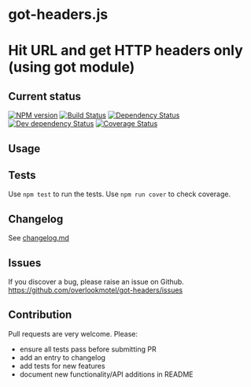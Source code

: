 # got-headers.js

# Hit URL and get HTTP headers only (using got module)

## Current status

[![NPM version](https://img.shields.io/npm/v/got-headers.svg)](https://www.npmjs.com/package/got-headers)
[![Build Status](https://img.shields.io/travis/overlookmotel/got-headers/master.svg)](http://travis-ci.org/overlookmotel/got-headers)
[![Dependency Status](https://img.shields.io/david/overlookmotel/got-headers.svg)](https://david-dm.org/overlookmotel/got-headers)
[![Dev dependency Status](https://img.shields.io/david/dev/overlookmotel/got-headers.svg)](https://david-dm.org/overlookmotel/got-headers)
[![Coverage Status](https://img.shields.io/coveralls/overlookmotel/got-headers/master.svg)](https://coveralls.io/r/overlookmotel/got-headers)

## Usage

## Tests

Use `npm test` to run the tests. Use `npm run cover` to check coverage.

## Changelog

See [changelog.md](https://github.com/overlookmotel/got-headers/blob/master/changelog.md)

## Issues

If you discover a bug, please raise an issue on Github. https://github.com/overlookmotel/got-headers/issues

## Contribution

Pull requests are very welcome. Please:

* ensure all tests pass before submitting PR
* add an entry to changelog
* add tests for new features
* document new functionality/API additions in README
